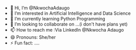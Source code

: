- 👋 Hi, I’m @NkwochaAdaugo
- 👀 I’m interested in Artificial Intelligence and Data Science
- 🌱 I’m currently learning Python Programming
- 💞️ I’m looking to collaborate on ...(i don't have plans yet)
- 📫 How to reach me :Via LinkedIn @Nkwocha Adaugo
- 😄 Pronouns: She/her
- ⚡ Fun fact: ....

<!---
NkwochaAdaugo/NkwochaAdaugo is a ✨ special ✨ repository because its `README.md` (this file) appears on your GitHub profile.
You can click the Preview link to take a look at your changes.
--->
